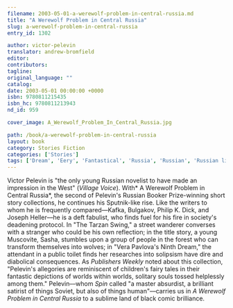 ```yaml
---
filename: 2003-05-01-a-werewolf-problem-in-central-russia.md
title: "A Werewolf Problem in Central Russia"
slug: a-werewolf-problem-in-central-russia
entry_id: 1302

author: victor-pelevin
translator: andrew-bromfield
editor: 
contributors: 
tagline: 
original_language: ""
catalog: 
date: 2003-05-01 00:00:00 +0000 
isbn: 9780811215435
isbn_hc: 9780811213943
nd_id: 959

cover_image: A_Werewolf_Problem_In_Central_Russia.jpg

path: /book/a-werewolf-problem-in-central-russia
layout: book
category: Stories Fiction
categories: ['Stories']
tags: ['Dream', 'Eery', 'Fantastical', 'Russia', 'Russian', 'Russian literature', 'Russian society', 'Short story collection', 'Soviet society']
---
```

Victor Pelevin is "the only young Russian novelist to have made an impression in the West" (*Village Voice*). With* A Werewolf Problem in Central Russia*, the second of Pelevin's Russian Booker Prize-winning short story collections, he continues his Sputnik-like rise. Like the writers to whom he is frequently compared––Kafka, Bulgakov, Philip K. Dick, and Joseph Heller––he is a deft fabulist, who finds fuel for his fire in society's deadening protocol. In "The Tarzan Swing," a street wanderer converses with a stranger who could be his own reflection; in the title story, a young Muscovite, Sasha, stumbles upon a group of people in the forest who can transform themselves into wolves; in "Vera Pavlova's Ninth Dream," the attendant in a public toilet finds her researches into solipsism have dire and diabolical consequences. As *Publishers Weekly* noted about this collection, "Pelevin's allegories are reminiscent of children's fairy tales in their fantastic depictions of worlds within worlds, solitary souls tossed helplessly among them." Pelevin––whom *Spin* called "a master absurdist, a brilliant satirist of things Soviet, but also of things human"––carries us in *A Werewolf Problem in Central Russia* to a sublime land of black comic brilliance.





